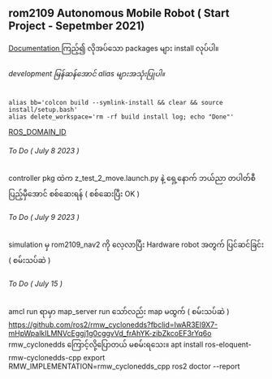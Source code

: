 ## rom2109 Autonomous Mobile Robot ( Start Project - Sepetmber 2021)

<a href="https://rom-robotics.gitbook.io/rom2109-amr-athonpyunilan/">Documentation </a> ကြည့်၍ လိုအပ်သော packages များ install လုပ်ပါ။

###### development မြန်ဆန်အောင် alias များအသုံးပြုပါ။
```
alias bb='colcon build --symlink-install && clear && source install/setup.bash'
alias delete_workspace='rm -rf build install log; echo "Done"'
```
<a href="https://docs.ros.org/en/galactic/Concepts/About-Domain-ID.html"> ROS_DOMAIN_ID </a>
###### To Do ( July 8 2023 )
controller pkg ထဲက z_test_2_move.launch.py နဲ့ ရှေ့နောက် ဘယ်ညာ တပါတ်စီ ပြည့်မှီအောင် စစ်ဆေးရန် ( စစ်ဆေးပြီး OK )

###### To Do ( July 9 2023 )
simulation မှ rom2109_nav2 ကို လေ့လာပြီး Hardware robot အတွက် ပြင်ဆင်ခြင်း ( စမ်းသပ်ဆဲ )

###### To Do ( July 15 )
amcl run ရာမှာ map_server  run သော်လည်း map မထွက် ( စမ်းသပ်ဆဲ )
https://github.com/ros2/rmw_cyclonedds?fbclid=IwAR3El9X7-mHpWpalkILMNVcEggj1g0cggvVd_frAhYK-zibZkcoEF3rYq6o
rmw_cyclonedds ကြောင့်လို့ပြောတယ် မစမ်းရသေး။
apt install ros-eloquent-rmw-cyclonedds-cpp
export RMW_IMPLEMENTATION=rmw_cyclonedds_cpp
ros2 doctor --report


